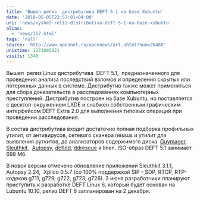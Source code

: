 ```yaml
---
title: 'Вышел релиз  дистрибутива DEFT 5.1 на базе Xubuntu'
date: '2010-05-05T22:57:01+04:00'
uri: 'news/vyshel-reliz-distributiva-deft-5-1-na-baze-xubuntu'
alias: 
  - 'news/357.html'
tags: 'null'
source: 'http://www.opennet.ru/opennews/art.shtml?num=26480'
unixtime: 1273085821
visits: 1348
---
```

Вышел  релиз Linux дистрибутива  DEFT 5.1,  предназначенного для проведения анализа последствий взломов и определения скрытых или потерянных данных в системе. Дистрибутив также может применяться для сбора доказательств в расследованиях компьютерных преступлений. Дистрибутив построен на базе Xubuntu, но поставляется с десктоп-окружением LXDE и снабжен собственным графическим интерфейсом DEFT Extra 2.0 для выполнения типовых операций при проведении расследования.

В состав дистрибутива входит достаточно полная подборка профильных утилит, от антивирусов, cетевого сканера nessus и утилит для выявления руткитов, до анализаторов содержимого диска  [Guymager](http://guymager.sourceforge.net/), [Sleuthkit](http://www.sleuthkit.org/),  [Autopsy](http://www.sleuthkit.org/autopsy/index.php), [dcfldd](http://dcfldd.sourceforge.net/), [ddrescue](http://www.gnu.org/software/ddrescue/ddrescue.html) и linen. ISO-образ DEFT 5.1 занимает 698 Мб.

В новой версии отмечено обновление приложений Sleuthkit 3.1.1, Autopsy 2.24,  Xplico 0.5.7 (со 100% поддержкой SIP - SDP, RTCP, RTP-кодеков g711, g729, g722, g723, g726). 3 июня разработчики планируют приступить к разработке DEFT Linux 6, который будет основан на Lubuntu 10.10, релиз DEFT 6 запланирован на 2 декабря.
